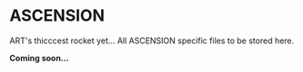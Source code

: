 
# ASCENSION
ART's thicccest rocket yet...
All ASCENSION specific files to be stored here.

**Coming soon...**
